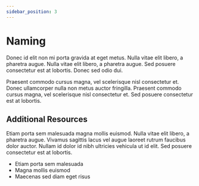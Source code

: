 ```yaml
---
sidebar_position: 3
---
```


# Naming

Donec id elit non mi porta gravida at eget metus. Nulla vitae elit libero, a pharetra augue. Nulla vitae elit libero, a pharetra augue. Sed posuere consectetur est at lobortis. Donec sed odio dui.

Praesent commodo cursus magna, vel scelerisque nisl consectetur et. Donec ullamcorper nulla non metus auctor fringilla. Praesent commodo cursus magna, vel scelerisque nisl consectetur et. Sed posuere consectetur est at lobortis.

## Additional Resources

Etiam porta sem malesuada magna mollis euismod. Nulla vitae elit libero, a pharetra augue. Vivamus sagittis lacus vel augue laoreet rutrum faucibus dolor auctor. Nullam id dolor id nibh ultricies vehicula ut id elit. Sed posuere consectetur est at lobortis.

* Etiam porta sem malesuada
* Magna mollis euismod
* Maecenas sed diam eget risus